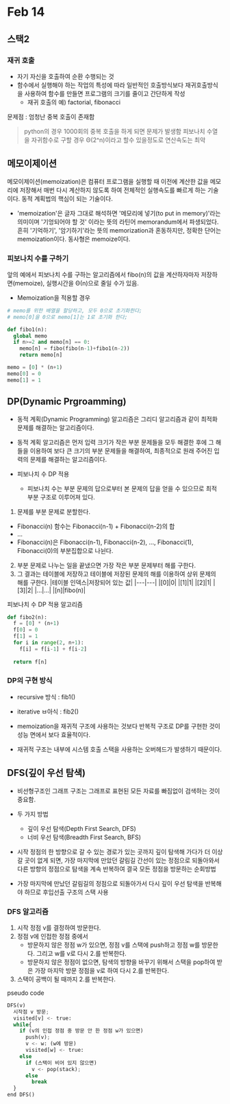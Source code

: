 # Feb 14
## 스택2
### 재귀 호출
- 자기 자신을 호출하여 순환 수행되는 것
-  함수에서 실행해야 하는 작업의 특성에 따라 일반적인 호출방식보다 재귀호출방식을 사용하여 함수를 만들면 프로그램의 크기를 줄이고 간단하게 작성
   - 재귀 호출의 예) factorial, fibonacci

문제점 : 엄청난 중복 호출이 존재함
> python의 경우 1000회의 중복 호출을 하게 되면 문제가 발생함
피보나치 수열을 자귀함수로 구할 경우 Θ(2^n)이라고 할수 있을정도로 연산속도는 최악


## 메모이제이션
메모이제이션(memoization)은 컴퓨터 프로그램을 실행할 때 이전에 계산한 값을 메모리에 저장해서 매번 다시 계산하지 않도록 하여 전체적인 실행속도를 빠르게 하는 기술이다. 동적 계획법의 핵심이 되는 기술이다.

- 'memoization'은 글자 그대로 해석하면 '메모리에 넣기(to put in memory)'라는 의미이며 '기엉되어야 할 것' 이라는 뜻의 라틴어 memorandum에서 파생되었다. 흔히 '기억하기', '암기하기'라는 뜻의 memorization과 혼동하지만, 정확한 단어는 memoization이다. 동사형은 memoize이다.

### 피보나치 수를 구하기
앞의 예에서 피보나치 수를 구하는 알고리즘에서 fibo(n)의 값을 계산하자마자 저장하면(memoize), 실행시간을 Θ(n)으로 줄일 수가 있음.

- Memoization을 적용할 경우
```python
# memo를 위한 배열을 할당하고, 모두 0으로 초기화한다;
# memo[0]을 0으로 memo[1]는 1로 초기화 한다;

def fibo1(n):
  global memo
  if n>=2 and memo[n] == 0:
    memo[n] = fibo(fibo(n-1)+fibo1(n-2))
    return memo[n]

memo = [0] * (n+1)
memo[0] = 0
memo[1] = 1
```
## DP(Dynamic Prgroamming)
- 동적 계획(Dynamic Programming) 알고리즘은 그리디 알고리즘과 같이 최적화 문제를 해결하는 알고리즘이다.

- 동적 계획 알고리즘은 먼저 입력 크기가 작은 부분 문제들을 모두 해결한 후에 그 해들을 이용하여 보다 큰 크기의 부분 문제들을 해결하여, 최종적으로 원래 주어진 입력의 문제를 해결하는 알고리즘이다.

- 피보나치 수 DP 적용
  - 피보나치 수는 부분 문제의 답으로부터 본 문제의 답을 얻을 수 있으므로 최적 부분 구조로 이루어져 있다.
  
1. 문제를 부분 문제로 분할한다.
  - Fibonacci(n) 함수는 Fibonacci(n-1) + Fibonacci(n-2)의 합
  - ...
  - Fibonacci(n)은 Fibonacci(n-1), Fibonacci(n-2), ..., Fibonacci(1), Fibonacci(0)의 부분집합으로 나뉜다.
2. 부분 문제로 나누는 일을 끝냈으면 가장 작은 부분 문제부터 해를 구한다.
3. 그 결과는 테이블에 저장하고 테이블에 저장된 문제의 해를 이용하여 상위 문제의 해를 구한다.
   |테이블 인덱스|저장되어 있는 값|
   |---|---|
   |[0]|0|
   |[1]|1|
   |[2]|1|
   |[3]|2|
   |...|...|
   |[n]|fibo(n)|

피보나치 수 DP 적용 알고리즘
```python
def fibo2(n):
  f = [0] * (n+1)
  f[0] = 0
  f[1] = 1
  for i in range(2, n+1):
    f[i] = f[i-1] + f[i-2]
  
  return f[n]
```

### DP의 구현 방식
- recursive 방식 : fib1()
- iterative ㅂ아식 : fib2()

- memoization을 재귀적 구조에 사용하는 것보다 반복적 구조로 DP를 구현한 것이 성능 면에서 보다 효율적이다.
- 재귀적 구조는 내부에 시스템 호출 스택을 사용하는 오버헤드가 발생하기 때문이다.
  
## DFS(깊이 우선 탐색)
- 비선형구조인 그래프 구조는 그래프로 표현된 모든 자료를 빠짐없이 검색하는 것이 중요함.
- 두 가지 방법
  - 깊이 우선 탐색(Depth First Search, DFS)
  - 너비 우선 탐색(Breadth First Search, BFS)

- 시작 정점의 한 방향으로 갈 수 있는 경로가 있는 곳까지 깊이 탐색해 가다가 더 이상 갈 곳이 없게 되면, 가장 마지막에 만았던 갈림길 간선이 있는 정점으로 되돌아와서 다른 방향의 정점으로 탐색을 계속 반복하여 결국 모든 정점을 방문하는 순회방법
  
- 가장 마지막에 만났던 갈림길의 정점으로 되돌아가서 다시 깊이 우선 탐색을 반복해야 하므로 후입선출 구조의 스택 사용

### DFS 알고리즘
1. 시작 정점 v를 결정하여 방문한다.
2. 정점 v에 인접한 정점 중에서
   - 방문하지 않은 정점 w가 있으면, 정점 v를 스택에 push하고 정점 w를 방문한다. 그리고 w를 v로 다시 2.를 반복한다.
   - 방문하지 않은 정점이 없으면, 탐색의 방향을 바꾸기 위해서 스택을 pop하여 받은 가장 마지막 방문 정점을 v로 하여 다시 2.를 반복한다.
3. 스택이 공백이 될 때까지 2.를 반복한다.

pseudo code
```python
DFS(v)
  시작점 v 방문;
  visited[v] <- true:
  while{
    if (v의 인접 정점 중 방문 안 한 정점 w가 있으면)
      push(v);
      v <- w: (w에 방문)
      visited[w] <- true:
    else
      if (스택이 비어 있지 않으면)
        v <- pop(stack);
      else
        break
  }
end DFS()
```
